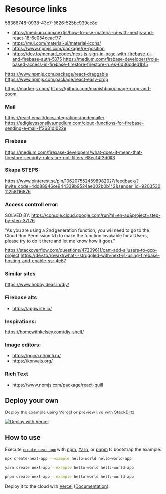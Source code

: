 # Resource links

58366748-0938-43c7-9626-525bc939cc8d

- https://medium.com/nextjs/how-to-use-material-ui-with-nextjs-and-react-18-6c054ceacf77
- https://mui.com/material-ui/material-icons/
- https://www.npmjs.com/package/re-position
- https://dev.to/menard_codes/next-js-sign-in-page-with-firebase-ui-and-firebase-auth-5375
  https://medium.com/firebase-developers/role-based-access-in-firebase-firestore-firestore-rules-6d36cded1b15

https://www.npmjs.com/package/react-draggable
https://www.npmjs.com/package/react-easy-crop

https://markerjs.com/
https://github.com/manishboro/image-crop-and-zoom

### Mail

https://react.email/docs/integrations/nodemailer
https://edigleyssonsilva.medium.com/cloud-functions-for-firebase-sending-e-mail-1f2631d1022e

### Firebase

https://medium.com/firebase-developers/what-does-it-mean-that-firestore-security-rules-are-not-filters-68ec14f3d003

### Skapa STEPS:

https://www.pinterest.se/pin/1062075524598982027/feedback/?invite_code=4dd88946ce944339b9524ae002b0b142&sender_id=920353011258116876

### Access controll error:

SOLVED BY:
https://console.cloud.google.com/run?hl=en-au&project=step-by-step-37f76

"As you are using a 2nd generation function, you will need to go to the Cloud Run Permission tab to make the function invokable for allUsers, please try to do it there and let me know how it goes."

https://stackoverflow.com/questions/47309611/cant-add-allusers-to-gcp-project
https://dev.to/rowaxl/what-i-struggled-with-next-js-using-firebase-hosting-and-enable-ssr-4e67

### Similar sites

https://www.hobbyideas.in/diy/

### Firebase alts

- https://appwrite.io/

### Inspirations:

https://homewithkelsey.com/diy-shelf/

### Image editors:

- https://pqina.nl/pintura/
- https://konvajs.org/

### Rich Text

- https://www.npmjs.com/package/react-quill

## Deploy your own

Deploy the example using [Vercel](https://vercel.com?utm_source=github&utm_medium=readme&utm_campaign=next-example) or preview live with [StackBlitz](https://stackblitz.com/github/vercel/next.js/tree/canary/examples/hello-world)

[![Deploy with Vercel](https://vercel.com/button)](https://vercel.com/new/git/external?repository-url=https://github.com/vercel/next.js/tree/canary/examples/hello-world&project-name=hello-world&repository-name=hello-world)

## How to use

Execute [`create-next-app`](https://github.com/vercel/next.js/tree/canary/packages/create-next-app) with [npm](https://docs.npmjs.com/cli/init), [Yarn](https://yarnpkg.com/lang/en/docs/cli/create/), or [pnpm](https://pnpm.io) to bootstrap the example:

```bash
npx create-next-app --example hello-world hello-world-app
```

```bash
yarn create next-app --example hello-world hello-world-app
```

```bash
pnpm create next-app --example hello-world hello-world-app
```

Deploy it to the cloud with [Vercel](https://vercel.com/new?utm_source=github&utm_medium=readme&utm_campaign=next-example) ([Documentation](https://nextjs.org/docs/deployment)).
